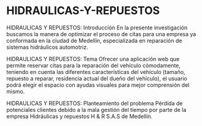 # HIDRAULICAS-Y-REPUESTOS

HIDRAULICAS Y REPUESTOS: Introducción
En la presente investigación buscamos la manera de optimizar el proceso de citas para una empresa ya conformada en la ciudad de Medellín, especializada en reparación de sistemas hidráulicos automotriz.

HIDRAULICAS Y REPUESTOS: Tema
Ofrecer una aplicación web que permite reservar citas para la reparación del vehículo cómodamente, teniendo en cuenta las diferentes características del vehículo (tamaño, repuesto a reparar, residencia actual del dueño del vehículo), el usuario podrá elegir el espacio con ayudas visuales para mejor comprensión del mismo.

HIDRAULICAS Y REPUESTOS: Planteamiento del problema
Pérdida de potenciales clientes debido a la mala gestión del tiempo por parte de la empresa Hidráulicas y repuestos H & R S.A.S de Medellín. 